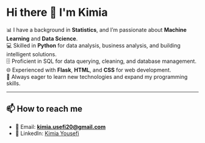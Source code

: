 # Hi there 👋 I'm Kimia  

📊 I have a background in **Statistics**, and I’m passionate about **Machine Learning** and **Data Science**.  
💻 Skilled in **Python** for data analysis, business analysis, and building intelligent solutions.  
🗄️ Proficient in SQL for data querying, cleaning, and database management.  
🌐 Experienced with **Flask**, **HTML**, and **CSS** for web development.  
🚀 Always eager to learn new technologies and expand my programming skills.  

---


## 📫 How to reach me
- 📧 Email: **kimia.usefi20@gmail.com**  
- 🔗 LinkedIn: [Kimia Yousefi](https://linkedin.com/in/kimia-yousefi-793275196) 
